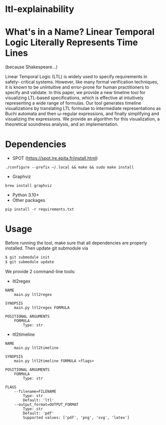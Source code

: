 # ltl-explainability

# What's in a Name? Linear Temporal Logic Literally Represents Time Lines
(because Shakespeare...)

Linear Temporal Logic (LTL) is widely used to specify requirements in safety- critical systems. However, like many formal verification techniques, it is known to be unintuitive and error-prone for human practitioners to specify and validate. In this paper, we provide a new timeline tool for visualizing LTL-based specifications, which is effective at intuitively representing a wide range of formulas. Our tool generates timeline visualizations by translating LTL formulae to intermediate representations as Buchi automata and then ω-regular expressions, and finally simplifying and visualizing the expressions. We provide an algorithm for this visualization, a theoretical soundness analysis, and an implementation.

# Dependencies
- SPOT (https://spot.lre.epita.fr/install.html)
```
./configure --prefix ~/.local && make && sudo make install
```
- Graphviz
```
brew install graphviz
```
- Python 3.10+
- Other packages
```
pip install -r requirements.txt
```

# Usage
Before running the tool, make sure that all dependencies are properly installed. Then update git submodule via
```bash
$ git submodule init
$ git submodule update
```

We provide 2 command-line tools:
- ltl2regex
```
NAME
    main.py ltl2regex

SYNOPSIS
    main.py ltl2regex FORMULA

POSITIONAL ARGUMENTS
    FORMULA
        Type: str
```
- ltl2timeline
```
NAME
    main.py ltl2timeline

SYNOPSIS
    main.py ltl2timeline FORMULA <flags>

POSITIONAL ARGUMENTS
    FORMULA
        Type: str

FLAGS
    --filename=FILENAME
        Type: str
        Default: 'ltl'
    --output_format=OUTPUT_FORMAT
        Type: str
        Default: 'pdf'
        Supported values: ['pdf', 'png', 'svg', 'latex']
```
